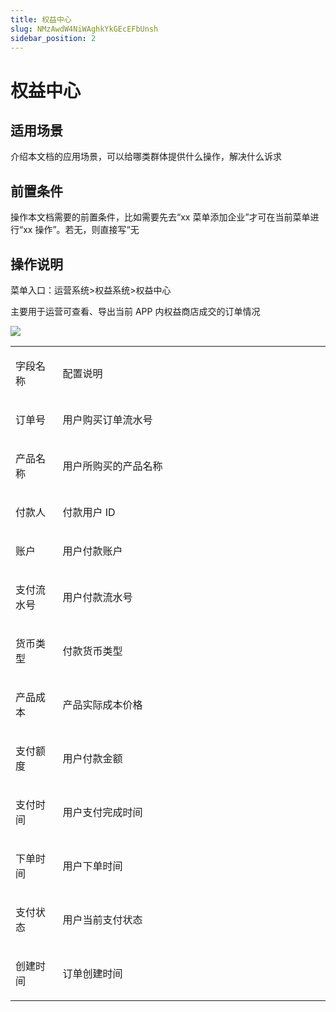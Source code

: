 ```yaml
---
title: 权益中心
slug: NMzAwdW4NiWAghkYkGEcEFbUnsh
sidebar_position: 2
---
```



# 权益中心

## 适用场景

介绍本文档的应用场景，可以给哪类群体提供什么操作，解决什么诉求

## 前置条件

操作本文档需要的前置条件，比如需要先去“xx 菜单添加企业”才可在当前菜单进行“xx 操作”。若无，则直接写“无

## 操作说明

菜单入口：运营系统&gt;权益系统&gt;权益中心

主要用于运营可查看、导出当前 APP 内权益商店成交的订单情况

<img src="/assets/I3wFb3FRBoLHQXxS9qJcGdH5nrg.png"/>

<table>
<colgroup>
<col width="111"/>
<col width="753"/>
</colgroup>
<tbody>
<tr>
<td><p>字段名称</p></td><td><p>配置说明</p></td></tr>
<tr>
<td><p>订单号</p></td><td><p>用户购买订单流水号</p></td></tr>
<tr>
<td><p>产品名称</p></td><td><p>用户所购买的产品名称</p></td></tr>
<tr>
<td><p>付款人</p></td><td><p>付款用户 ID</p></td></tr>
<tr>
<td><p>账户</p></td><td><p>用户付款账户</p></td></tr>
<tr>
<td><p>支付流水号</p></td><td><p>用户付款流水号</p></td></tr>
<tr>
<td><p>货币类型</p></td><td><p>付款货币类型</p></td></tr>
<tr>
<td><p>产品成本</p></td><td><p>产品实际成本价格</p></td></tr>
<tr>
<td><p>支付额度</p></td><td><p>用户付款金额</p></td></tr>
<tr>
<td><p>支付时间</p></td><td><p>用户支付完成时间</p></td></tr>
<tr>
<td><p>下单时间</p></td><td><p>用户下单时间</p></td></tr>
<tr>
<td><p>支付状态</p></td><td><p>用户当前支付状态</p></td></tr>
<tr>
<td><p>创建时间</p></td><td><p>订单创建时间</p></td></tr>
</tbody>
</table>

